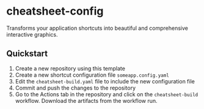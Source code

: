 # cheatsheet-config

Transforms your application shortcuts into beautiful and comprehensive interactive graphics.

## Quickstart

1. Create a new repository using this template
2. Create a new shortcut configuration file `someapp.config.yaml`
3. Edit the `cheatsheet-build.yaml` file to include the new configuration file
4. Commit and push the changes to the repository
5. Go to the Actions tab in the repository and click on the `cheatsheet-build` workflow. Download the artifacts from the workflow run.

